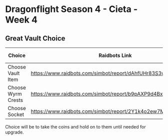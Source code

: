 # Dragonflight Season 4 - Cieta - Week 4

## Great Vault Choice

| Choice             | Raidbots Link                                                 | DPS     | DPS Increase |
| ------------------ | ------------------------------------------------------------- | ------- | ------------ |
| Choose Vault Item  | https://www.raidbots.com/simbot/report/dAhfUHr83S3wdRAdBE8Eh1 | 350,563 | +770         |
| Choose Wyrm Crests | https://www.raidbots.com/simbot/report/b9pAXP9d4BxE9XDS77vG9w | 352,939 | +3,038       |
| Choose Socket      | https://www.raidbots.com/simbot/report/2Y1k4o2ew7MCKgaVGjroes | 352,607 | +2,990       |

Choice will be to take the coins and hold on to them until needed for upgrade.
